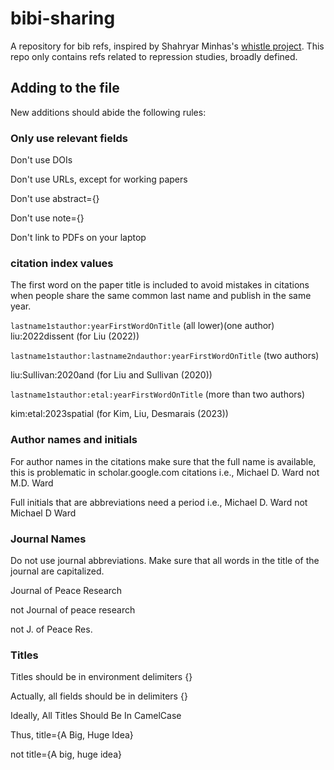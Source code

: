 bibi-sharing
=======

A repository for bib refs, inspired by Shahryar Minhas's [whistle project](https://github.com/s7minhas/whistle?tab=readme-ov-file#whistle).
This repo only contains refs related to repression studies, broadly defined.

## Adding to the file 

New additions should abide the following rules:

### Only use relevant fields

Don't use DOIs

Don't use URLs, except for working papers 

Don't use abstract={}

Don't use note={}

Don't link to PDFs on your laptop


### citation index values

The first word on the paper title is included to avoid mistakes in citations when people share the same common last name and publish in the same year.

`lastname1stauthor:yearFirstWordOnTitle`  (all lower)(one author) 
liu:2022dissent (for Liu (2022))

`lastname1stauthor:lastname2ndauthor:yearFirstWordOnTitle`  (two authors) 

liu:Sullivan:2020and (for Liu and Sullivan (2020))

`lastname1stauthor:etal:yearFirstWordOnTitle`   (more than two authors) 

kim:etal:2023spatial  (for Kim, Liu, Desmarais (2023))

### Author names and initials 

For author names in the citations make sure that the full name is available, 
this is problematic in scholar.google.com citations
i.e., Michael D. Ward not M.D. Ward

Full initials that are abbreviations need a period
i.e., Michael D. Ward not Michael D Ward

### Journal Names

Do not use journal abbreviations. Make sure that all words in the title of the journal are capitalized.

Journal of Peace Research 

not Journal of peace research 

not J. of Peace Res.

### Titles 

Titles should be in environment delimiters {}

Actually, all fields should be in delimiters {} 

Ideally, All Titles Should Be In CamelCase  

Thus, title={A Big, Huge Idea} 

not title={A big, huge idea}


